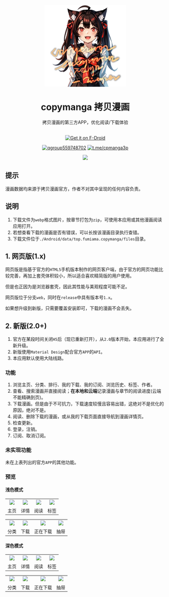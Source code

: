 <div align="center">
  <img src="app/src/main/res/drawable-nodpi/kohima.webp" width = "256" height = "256" alt="Kohima"><br>
  <h1>copymanga 拷贝漫画</h1>
  拷贝漫画的第三方APP，优化阅读/下载体验<br><br>

  [<img src="https://fdroid.gitlab.io/artwork/badge/get-it-on.png"
    alt="Get it on F-Droid"
    height="80">](https://f-droid.org/packages/top.fumiama.copymanga)

  [![qgroup559748702](https://img.shields.io/badge/-559748702-orange?style=for-the-badge&labelColor=white&logo=tencent-qq)](http://qm.qq.com/cgi-bin/qm/qr?_wv=1027&k=oOqUXGFiSRjuZ7K1GPATRuITmE-Hdj_o&authKey=p0ZT8UhPrYLUtvVdm38lMzpT4Mmw8mnqyU3%2FWXbZgUJVd7o18l0HXFaqxMqgXaNN&noverify=0&group_code=559748702)
  [![t.me/cpmanga3p](https://img.shields.io/badge/-cpmanga3p-4488ff?style=for-the-badge&labelColor=white&logo=telegram)](https://t.me/cpmanga3p)

</div>


<div align=center> <a href="#"> <img src="https://counter.seku.su/cmoe?name=copymanga&theme=gb" /> </a> </div>


## 提示
漫画数据均来源于拷贝漫画官方，作者不对其中呈现的任何内容负责。

## 说明
1. 下载文件为`webp`格式图片，按章节打包为`zip`，可使用本应用或其他漫画阅读应用打开。
2. 若想查看下载的漫画是否有错误，可以长按该漫画目录执行查错。
3. 下载文件位于`./Android/data/top.fumiama.copymanga/files`目录。

## 1. 网页版(1.x)
网页版是指基于官方的`HTML5`手机版本制作的网页客户端，由于官方的网页功能比较完善，再加上套壳体积较小，所以适合喜欢精简版的用户使用。

但是也正因为是浏览器套壳，因此其性能与美观程度可能不足。

网页版位于分支`web`，同时在`release`中具有版本号`1.x`。

如果想升级到新版，只需要覆盖安装即可，下载的漫画不会丢失。

## 2. 新版(2.0+)
1. 官方在某段时间关闭`H5`后（现已重新打开），从`2.0`版本开始，本应用进行了全新升级。
2. 新版使用`Material Design`配合官方`APP`的`API`。
3. 本应用默认使用大陆线路。

### 功能
1. 浏览主页、分类、排行、我的下载、我的订阅、浏览历史、标签、作者。
2. 查看、搜索漫画并直接阅读；**在本地和云端**记录漫画与章节的阅读进度(云端不能精确到页)。
3. 下载漫画。但是由于不可抗力，下载速度较慢且容易出错，这绝对不是优化的原因，绝对不是。
4. 阅读、删除下载的漫画，或从我的下载页面直接导航到漫画详情页。
5. 检查更新。
6. 登录，注销。
7. 订阅、取消订阅。

### 未实现功能
未在上表列出的官方`APP`的其他功能。

### 预览
#### 浅色模式

<table>
	<tr>
		<td align="center"><img src="https://user-images.githubusercontent.com/41315874/196217391-7f617392-4ad4-47cf-b903-fa445db6fcfc.png"></td>
		<td align="center"><img src="https://github.com/fumiama/copymanga/assets/41315874/a72a839e-d093-4f60-b22c-a65b0fe7c32a"></td>
		<td align="center"><img src="https://user-images.githubusercontent.com/41315874/196217414-198fd7d2-ed80-4c0e-a40c-c83ac9ff091d.png"></td>
		<td align="center"><img src="https://github.com/fumiama/copymanga/assets/41315874/60269c74-a719-4a3b-be4d-c6c2a85989f1"></td>
	</tr>
    <tr>
		<td align="center">主页</td>
		<td align="center">详情</td>
		<td align="center">阅读</td>
		<td align="center">标签</td>
	</tr>
</table>
<table>
	<tr>
		<td align="center"><img src="https://github.com/fumiama/copymanga/assets/41315874/ae60ee32-01bc-44f7-93e3-f79b937e66a8"></td>
		<td align="center"><img src="https://user-images.githubusercontent.com/41315874/196217462-3f25eee2-d356-420a-b129-754725201f36.png"></td>
		<td align="center"><img src="https://user-images.githubusercontent.com/41315874/196217475-3f4b1c5b-d885-4338-9312-26330a1fabd5.png"></td>
		<td align="center"><img src="https://github.com/fumiama/copymanga/assets/41315874/e513c809-4e60-42e5-9bbd-98a1c29d7335"></td>
	</tr>
    <tr>
		<td align="center">分类</td>
		<td align="center">下载</td>
		<td align="center">正在下载</td>
		<td align="center">抽屉</td>
	</tr>
</table>

#### 深色模式

<table>
	<tr>
		<td align="center"><img src="https://user-images.githubusercontent.com/41315874/196217254-5fc9b56b-2800-4cb8-bbeb-5020e2b0387d.png"></td>
		<td align="center"><img src="https://github.com/fumiama/copymanga/assets/41315874/0edccff4-a6b1-4ee8-9d0d-61f01b1edbac"></td>
		<td align="center"><img src="https://user-images.githubusercontent.com/41315874/196217310-c245eddc-1698-454d-96ad-456b81f469cb.png"></td>
		<td align="center"><img src="https://github.com/fumiama/copymanga/assets/41315874/05f6a89a-63b3-4350-89ef-44b8310ae744"></td>
	</tr>
    <tr>
		<td align="center">主页</td>
		<td align="center">详情</td>
		<td align="center">阅读</td>
		<td align="center">标签</td>
	</tr>
</table>
<table>
	<tr>
		<td align="center"><img src="https://github.com/fumiama/copymanga/assets/41315874/c8fc2b09-902e-4b3b-b8c2-8cf5ebf8d759"></td>
		<td align="center"><img src="https://user-images.githubusercontent.com/41315874/196217365-be6278f8-684c-44e8-be81-f8a14ced9ac0.png"></td>
		<td align="center"><img src="https://user-images.githubusercontent.com/41315874/196217372-7ca3a1be-ebd9-4a9c-8371-666f91c415db.png"></td>
		<td align="center"><img src="https://github.com/fumiama/copymanga/assets/41315874/532143a9-e9d8-419b-8b1b-4f7978dc1ef9"></td>
	</tr>
    <tr>
		<td align="center">分类</td>
		<td align="center">下载</td>
		<td align="center">正在下载</td>
		<td align="center">抽屉</td>
	</tr>
</table>
